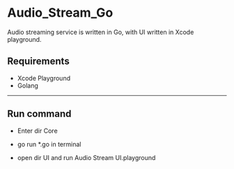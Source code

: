 # Audio_Stream_Go

Audio streaming service is written in Go, with UI written in Xcode playground.

## Requirements

* Xcode Playground
* Golang

---

## Run command

* Enter dir Core
* go run *.go in terminal

* open dir UI and run Audio Stream UI.playground
